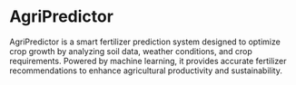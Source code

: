 # AgriPredictor
AgriPredictor is a smart fertilizer prediction system designed to optimize crop growth by analyzing soil data, weather conditions, and crop requirements. Powered by machine learning, it provides accurate fertilizer recommendations to enhance agricultural productivity and sustainability.
